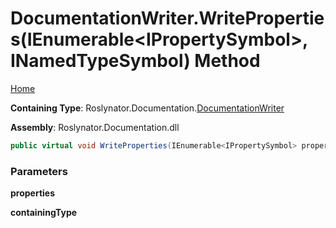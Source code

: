 <a name="_top"></a>

# DocumentationWriter\.WriteProperties\(IEnumerable\<IPropertySymbol>, INamedTypeSymbol\) Method

[Home](../../../../README.md#_top)

**Containing Type**: Roslynator\.Documentation\.[DocumentationWriter](../README.md#_top)

**Assembly**: Roslynator\.Documentation\.dll

```csharp
public virtual void WriteProperties(IEnumerable<IPropertySymbol> properties, INamedTypeSymbol containingType)
```

### Parameters

**properties**

**containingType**